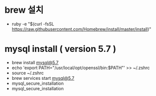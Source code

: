 # brew 설치
 * ruby -e "$(curl -fsSL https://raw.githubusercontent.com/Homebrew/install/master/install)" 

# mysql install ( version 5.7 )
 * brew install mysql@5.7  
 * echo 'export PATH="/usr/local/opt/openssl/bin:$PATH"' >> ~/.zshrc
 * source ~/.zshrc
 * brew services start mysql@5.7
 * mysql_secure_installation
 * mysql_secure_installation